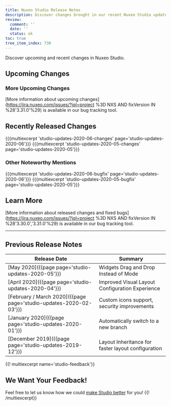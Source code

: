```yaml
---
title: Nuxeo Studio Release Notes
description: Discover changes brought in our recent Nuxeo Studio updates.
review:
  comment: ''
  date: ''
  status: ok
toc: true
tree_item_index: 730
---
```


Discover upcoming and recent changes in Nuxeo Studio.

## Upcoming Changes


### More Upcoming Changes

[More information about upcoming changes](https://jira.nuxeo.com/issues/?jql=project %3D NXS AND fixVersion IN %28'3.31.0'%29) is available in our bug tracking tool.

## Recently Released Changes

{{{multiexcerpt 'studio-updates-2020-06-changes' page='studio-updates-2020-06'}}}
{{{multiexcerpt 'studio-updates-2020-05-changes' page='studio-updates-2020-05'}}}

### Other Noteworthy Mentions

{{{multiexcerpt 'studio-updates-2020-06-bugfix' page='studio-updates-2020-06'}}}
{{{multiexcerpt 'studio-updates-2020-05-bugfix' page='studio-updates-2020-05'}}}

## Learn More
[More information about released changes and fixed bugs](https://jira.nuxeo.com/issues/?jql=project %3D NXS AND fixVersion IN %28'3.30.0','3.31.0'%29) is available in our bug tracking tool.

---

## Previous Release Notes

| &nbsp;Release&nbsp;Date&nbsp;                                          | Summary                                                                                                                                                                                                                |
| ----------------------------------------------------------- | ---------------------------------------------------------------------------------------------------------------------------------------------------------------------------------------------------------------------- |
| [May 2020]({{page page='studio-updates-2020-05'}})     | Widgets Drag and Drop Instead of Mode |
| [April 2020]({{page page='studio-updates-2020-04'}})     | Improved Visual Layout Configuration Experience |
| [February / March 2020]({{page page='studio-updates-2020-02-03'}})     | Custom icons support, security improvements |
| [January 2020]({{page page='studio-updates-2020-01'}})     | Automatically switch to a new branch |
| [December 2019]({{page page='studio-updates-2019-12'}})     | Layout Inheritance for faster layout configuration |

{{! multiexcerpt name='studio-feedback'}}
## We Want Your Feedback!

Feel free to let us know how we could [make Studio better](https://portal.prodpad.com/eb062eda-6d54-11e7-8513-22000a2145da) for you!
{{! /multiexcerpt}}
